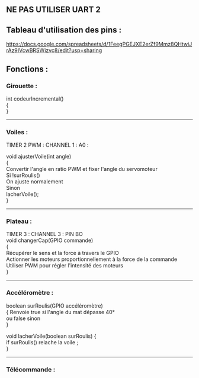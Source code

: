 ## NE PAS UTILISER UART 2

## Tableau d'utilisation des pins :
https://docs.google.com/spreadsheets/d/1FeegPGEJXE2erZf9Mmz8QHtwiJrAz9IVcwBRSWizvc8/edit?usp=sharing

## Fonctions :

### Girouette :

int codeurIncremental()  
{  
}  

*******************

### Voiles :

TIMER 2 PWM : CHANNEL 1 : A0 :  

void ajusterVoile(int angle)  
{  
	Convertir l'angle en ratio PWM et fixer l'angle du servomoteur  
	Si !surRoulis()  
		On ajuste normalement  
	Sinon  
		lacherVoile();  
}  

*******************

### Plateau :

TIMER 3 : CHANNEL 3 : PIN BO  
void changerCap(GPIO commande)  
{  
	Récupérer le sens et la force à travers le GPIO  
	Actionner les moteurs proportionnellement à la force de la commande  
	Utiliser PWM pour régler l'intensité des moteurs  
}  

*********************

### Accéléromètre :

boolean surRoulis(GPIO accéléromètre)  
{
	Renvoie true si l'angle du mat dépasse 40°  
	ou false sinon  
}  

void lacherVoile(boolean surRoulis) {  
	if surRoulis() relache la voile ;  
}  

********************

### Télécommande :
